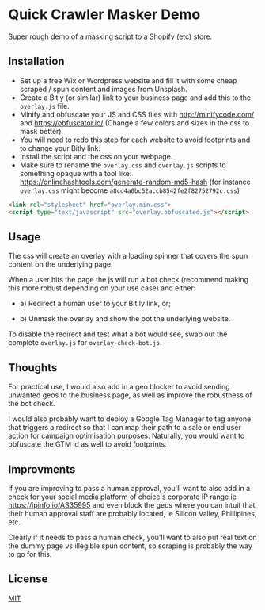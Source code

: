 # Quick Crawler Masker Demo

Super rough demo of a masking script to a Shopify (etc) store.

## Installation

* Set up a free Wix or Wordpress website and fill it with some cheap scraped / spun content and images from Unsplash.
* Create a Bitly (or similar) link to your business page and add this to the `overlay.js` file.
* Minify and obfuscate your JS and CSS files with http://minifycode.com/ and https://obfuscator.io/ (Change a few colors and sizes in the css to mask better).
* You will need to redo this step for each website to avoid footprints and to change your Bitly link.
* Install the script and the css on your webpage.
* Make sure to rename the `overlay.css` and `overlay.js` scripts to something opaque with a tool like: https://onlinehashtools.com/generate-random-md5-hash (for instance `overlay.css` might become `a8cd4a0bc52accb8542fe2f82752792c.css`)
```html
<link rel="stylesheet" href="overlay.min.css">
<script type="text/javascript" src="overlay.obfuscated.js"></script>
```

## Usage

The css will create an overlay with a loading spinner that covers the spun content on the underlying page.

When a user hits the page the js will run a bot check (recommend making this more robust depending on your use case) and either:

* a) Redirect a human user to your Bit.ly link, or;

* b) Unmask the overlay and show the bot the underlying website.


To disable the redirect and test what a bot would see, swap out the complete `overlay.js` for `overlay-check-bot.js`.

## Thoughts

For practical use, I would also add in a geo blocker to avoid sending unwanted geos to the business page, as well as improve the robustness of the bot check.

I would also probably want to deploy a Google Tag Manager to tag anyone that triggers a redirect so that I can map their path to a sale or end user action for campaign optimisation purposes. Naturally, you would want to obfuscate the GTM id as well to avoid footprints.

## Improvments

If you are improving to pass a human approval, you'll want to also add in a check for your social media platform of choice's corporate IP range ie https://ipinfo.io/AS35995 and even block the geos where you can intuit that their human approval staff are probably located, ie Silicon Valley, Phillipines, etc.

Clearly if it needs to pass a human check, you'll want to also put real text on the dummy page vs illegible spun content, so scraping is probably the way to go for this. 


## License
[MIT](https://choosealicense.com/licenses/mit/)
